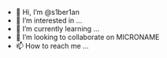 - 👋 Hi, I’m @s1ber1an
- 👀 I’m interested in ...
- 🌱 I’m currently learning ...
- 💞️ I’m looking to collaborate on MICRONAME
- 📫 How to reach me ...

<!---
s1ber1an/s1ber1an is a ✨ special ✨ repository because its `README.md` (this file) appears on your GitHub profile.
You can click the Preview link to take a look at your changes.
--->
